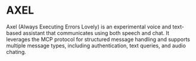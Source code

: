 # AXEL
Axel (Always Executing Errors Lovely) is an experimental voice and text-based assistant that communicates using both speech and chat. It leverages the MCP protocol for structured message handling and supports multiple message types, including authentication, text queries, and audio chating.
